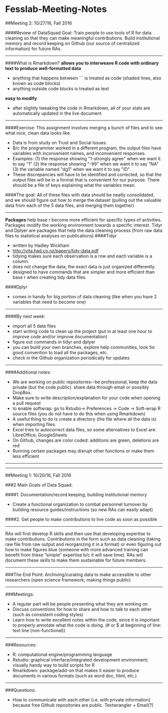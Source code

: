 # Fesslab-Meeting-Notes
 
##Meeting 2: 10/27/16, Fall 2016

####Review of DataSquad Goal: 
Train people to use tools of R for data cleaning so that they can make meaningful contributions. Build institutional memory and record keeping on Github (our source of centralized information) for future RAs.

----
####What is Rmarkdown? 
**allows you to interweave R code with ordinary text to produce well-formatted data**
* anything that happens between ``` is treated as code (shaded lines, also known as code blocks)
* anything outside code blocks is treated as text

**easy to modify**
* after slightly tweaking the code in Rmarkdown, all of your stats are automatically updated in the live document

----
####Exercise: This assignment involves merging a bunch of files and to see what nice, clean data looks like. 
* Data is from study on Trust and Social Issues. 
* B/c the programmer worked in a different program, the output files have variables with inconvenient names, and inconvenient responses.  
* Examples: (1) the response showing "1-strongly agree" when we want it to say "1" (2) the response showing "-99" when we want it to say "NA" (3) the variable named "dg1" when we want it to say "ID". 
* These discrepancies will have to be identified and corrected, so that the output files will be in a format that is convenient for our purpose. There should be a file of keys explaining what the variables mean. 

####The goal: All of these files with data should be neatly consolidated, and we should figure out how to merge the dataset (pulling out the valuable data from each of the 5 data files, and merging them together)

----
**Packages** help base r become more efficient for specific types of activities. Packages modify the working environment towards a specific interest. Tidyr and Dplyer are packages that help the data cleaning process (from raw data files to statistical analyses on publications)
####Tidyr
* written by Hadley Wickham
* http://vita.had.co.nz/papers/tidy-data.pdf
* tidying makes sure each observation is a row and each variable is a column. 
* does not change the data; the exact data is just organized differently. 
* designed to have commands that are simpler and more efficient than base r when creating tidy data files. 

####Dplyr
* comes in handy for big portion of data cleaning (like when you have 2 variables that need to become one)

----
####By next week: 
* import all 5 data files
* start writing code to clean up the project (put in at least one hour to improve code and/or improve documentation)
* figure out commands in tidyr and dplyer
* you can build your own branches, explore help communities, look for good convention to load all the packages, etc. 
* check in the Github organization periodically for updates

----
####Additional notes: 
* We are working on public repositories--be professional, keep the data private (but the code public). share data through email or possibly DropBox.  
* Make sure to write description/explanation for your code when opening a pull request
* to enable softwrap: go to Rstudio-> Preferences -> Code -> Soft-wrap R source files (you do not have to do this when using Rmarkdown)
* A useful thing to do is create a directory (the file where all the data is) when importing files. 
* Excel tries to autocorrect data files, so some alternatives to Excel are: LibreOffice, GoogleSheets 
* On Github, changes are color coded: additions are green, deletions are red
* Running certain packages may disrupt other functions or make them less efficient 

----
----

##Meeting 1: 10/20/16, Fall 2016

###2 Main Goals of Data Squad: 

####1. Documentation/record keeping; building institutional memory
* Create a functional organization to combat personnel turnover by building resource guides/instructions (so new RAs can easily adapt) 

####2. Get people to make contributions to live code as soon as possible

---
RAs will first develop R skills and then use that developing expertise to make contributions. Contributions in the form such as data cleaning (taking raw file from raw output and reorganizing it in a format) or even figuring out how to make figures blue (someone with more advanced training can benefit from these “simple” expertise b/c it will save time). RAs will document these skills to make them sustainable for future members.  

---
###The End Point: 
Archiving/curating data to make accessible to other researchers (open science framework; making things public) 

---

###Meetings:
* A regular part will be people presenting what they are working on  
* Discuss conventions for how to share and how to talk to each other (such as consistent coding styles)  
* Learn how to write excellent notes within the code, since it is important to properly annotate what the code is doing. (# or $ at beginning of line: text line (non-functional))

---
###Resources: 
* R: computational engine/programming language   
* Rstudio: graphical interface/integrated development environment; visually handy way to build scripts for R    
* Rmarkdown: package/add-on that makes it easier to produce documents in various formats (such as word doc, html, etc.) 

---
###Questions:  
* How to communicate with each other (i.e. with private information) because free Github repositories are public. Textwrangler + Email(?)  





